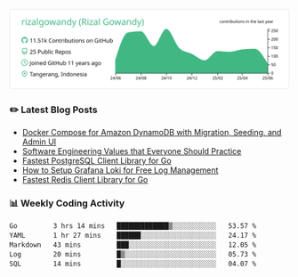 ![profile-details](profile-summary-card-output/vue/0-profile-details.svg)

### :pencil2: Latest Blog Posts
<!-- BLOG-POST-LIST:START -->
- [Docker Compose for Amazon DynamoDB with Migration, Seeding, and Admin UI](https://medium.com/geekculture/docker-compose-for-amazon-dynamodb-with-migration-seeding-and-admin-ui-db11a348cc6a?source=rss-5763b0f1aba6------2)
- [Software Engineering Values that Everyone Should Practice](https://levelup.gitconnected.com/software-engineering-values-that-everyone-should-practice-c980d00cd103?source=rss-5763b0f1aba6------2)
- [Fastest PostgreSQL Client Library for Go](https://levelup.gitconnected.com/fastest-postgresql-client-library-for-go-579fa97909fb?source=rss-5763b0f1aba6------2)
- [How to Setup Grafana Loki for Free Log Management](https://levelup.gitconnected.com/how-to-setup-grafana-loki-for-free-log-management-ceb60558503c?source=rss-5763b0f1aba6------2)
- [Fastest Redis Client Library for Go](https://levelup.gitconnected.com/fastest-redis-client-library-for-go-7993f618f5ab?source=rss-5763b0f1aba6------2)
<!-- BLOG-POST-LIST:END -->

### 📊 Weekly Coding Activity
<!--START_SECTION:waka-->

```txt
Go         3 hrs 14 mins   █████████████▒░░░░░░░░░░░   53.57 %
YAML       1 hr 27 mins    ██████░░░░░░░░░░░░░░░░░░░   24.17 %
Markdown   43 mins         ███░░░░░░░░░░░░░░░░░░░░░░   12.05 %
Log        20 mins         █▒░░░░░░░░░░░░░░░░░░░░░░░   05.73 %
SQL        14 mins         █░░░░░░░░░░░░░░░░░░░░░░░░   04.07 %
```

<!--END_SECTION:waka-->
